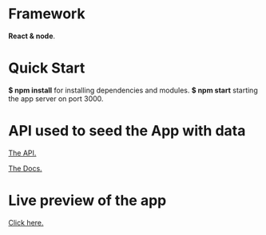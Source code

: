 # Framework

**React & node**.

# Quick Start

**$ npm install** 
for installing dependencies and modules.
**$ npm start** 
starting the app server on port 3000.

# API used to seed the App with data

[The API.](https://rapidapi.com/blog/how-to-use-imdb-api/)

[The Docs.](https://developers.themoviedb.org/)

# Live preview of the app
[Click here.](https://tmdb-react-movie-app.herokuapp.com/)
